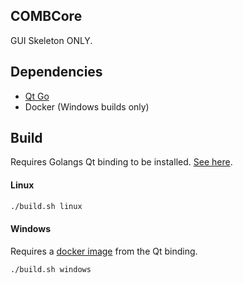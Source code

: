 COMBCore
--------

GUI Skeleton ONLY.

Dependencies
------------
- [Qt Go](https://github.com/therecipe/qt)
- Docker (Windows builds only)

Build
-----
Requires Golangs Qt binding to be installed. [See here](https://github.com/therecipe/qt/wiki/Installation-on-Linux).

#### Linux
```bash
./build.sh linux
```
#### Windows
Requires a [docker image](https://github.com/therecipe/qt/wiki/Deploying-Linux-to-Windows-64-bit-Static) from the Qt binding.
```bash
./build.sh windows
```
